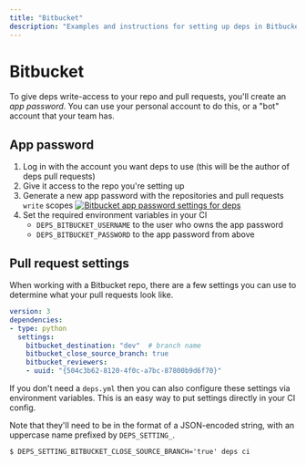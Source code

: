 ```yaml
---
title: "Bitbucket"
description: "Examples and instructions for setting up deps in Bitbucket"
---
```


# Bitbucket

To give deps write-access to your repo and pull requests, you'll create an *app password*.
You can use your personal account to do this, or a "bot" account that your team has.

## App password

1. Log in with the account you want deps to use (this will be the author of deps pull requests)
1. Give it access to the repo you're setting up
1. Generate a new app password with the repositories and pull requests `write` scopes
    [![Bitbucket app password settings for deps](/assets/img/screenshots/bitbucket-app-password.png)](/assets/img/screenshots/bitbucket-app-password.png)
1. Set the required environment variables in your CI
    - `DEPS_BITBUCKET_USERNAME` to the user who owns the app password
    - `DEPS_BITBUCKET_PASSWORD` to the app password from above

## Pull request settings

When working with a Bitbucket repo,
there are a few settings you can use to determine what your pull requests look like.

```yaml
version: 3
dependencies:
- type: python
  settings:
    bitbucket_destination: "dev"  # branch name
    bitbucket_close_source_branch: true
    bitbucket_reviewers:
    - uuid: "{504c3b62-8120-4f0c-a7bc-87800b9d6f70}"
```

If you don't need a `deps.yml` then you can also configure these settings via environment variables.
This is an easy way to put settings directly in your CI config.

Note that they'll need to be in the format of a JSON-encoded string,
with an uppercase name prefixed by `DEPS_SETTING_`.

```console
$ DEPS_SETTING_BITBUCKET_CLOSE_SOURCE_BRANCH='true' deps ci
```
